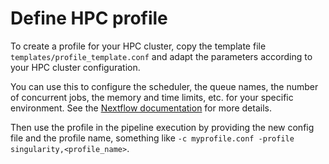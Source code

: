 # Define HPC profile

To create a profile for your HPC cluster, copy the template file `templates/profile_template.conf` and adapt the parameters according to your HPC cluster configuration.

You can use this to configure the scheduler, the queue names, the number of concurrent jobs, the memory and time limits, etc. for your specific environment. See the [Nextflow documentation](https://www.nextflow.io/docs/latest/config.html) for more details.

Then use the profile in the pipeline execution by providing the new config file and the profile name, something like `-c myprofile.conf -profile singularity,<profile_name>`.
